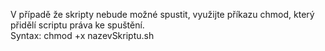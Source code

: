 V případě že skripty nebude možné spustit, využijte příkazu chmod, který přidělí scriptu práva ke spuštění.  
Syntax: chmod +x nazevSkriptu.sh
